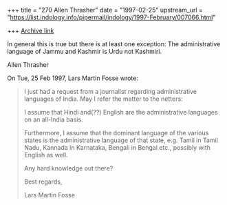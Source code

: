 +++
title = "270 Allen Thrasher"
date = "1997-02-25"
upstream_url = "https://list.indology.info/pipermail/indology/1997-February/007066.html"

+++
[Archive link](https://list.indology.info/pipermail/indology/1997-February/007066.html)

In general this is true but there is at least one exception:  The
administrative language of Jammu and Kashmir is Urdu not Kashmiri.

Allen Thrasher



On Tue, 25 Feb 1997, Lars Martin Fosse wrote:

> I just had a request from a journalist regarding administrative languages of
> India. May I refer the matter to the netters:
> 
> I assume that Hindi and(??) English are the administrative languages on an
> all-India basis. 
> 
> Furthermore, I assume that the dominant language of the various states is
> the administrative language of that state, e.g. Tamil in Tamil Nadu, Kannada
> in Karnataka, Bengali in Bengal etc., possibly with English as well. 
> 
> Any hard knowledge out there?
> 
> Best regards,
> 
> Lars Martin Fosse
> 
> 
> 





